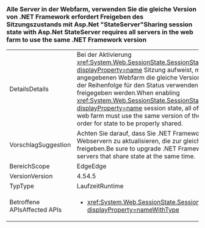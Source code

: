 ### <a name="sharing-session-state-with-aspnet-stateserver-requires-all-servers-in-the-web-farm-to-use-the-same-net-framework-version"></a><span data-ttu-id="97b64-101">Alle Server in der Webfarm, verwenden Sie die gleiche Version von .NET Framework erfordert Freigeben des Sitzungszustands mit Asp.Net "StateServer"</span><span class="sxs-lookup"><span data-stu-id="97b64-101">Sharing session state with Asp.Net StateServer requires all servers in the web farm to use the same .NET Framework version</span></span>

|   |   |
|---|---|
|<span data-ttu-id="97b64-102">Details</span><span class="sxs-lookup"><span data-stu-id="97b64-102">Details</span></span>|<span data-ttu-id="97b64-103">Bei der Aktivierung <xref:System.Web.SessionState.SessionStateMode.StateServer?displayProperty=name> Sitzung aufweist, müssen alle Server in der angegebenen Webfarm die gleiche Version von .NET Framework in der Reihenfolge für den Status verwenden, ordnungsgemäß freigegeben werden.</span><span class="sxs-lookup"><span data-stu-id="97b64-103">When enabling <xref:System.Web.SessionState.SessionStateMode.StateServer?displayProperty=name> session state, all of the servers in the given web farm must use the same version of the .NET Framework in order for state to be properly shared.</span></span>|
|<span data-ttu-id="97b64-104">Vorschlag</span><span class="sxs-lookup"><span data-stu-id="97b64-104">Suggestion</span></span>|<span data-ttu-id="97b64-105">Achten Sie darauf, dass Sie .NET Framework-Versionen auf Webservern zu aktualisieren, die zur gleichen Zeit ihren Zustand freigeben.</span><span class="sxs-lookup"><span data-stu-id="97b64-105">Be sure to upgrade .NET Framework versions on web servers that share state at the same time.</span></span>|
|<span data-ttu-id="97b64-106">Bereich</span><span class="sxs-lookup"><span data-stu-id="97b64-106">Scope</span></span>|<span data-ttu-id="97b64-107">Edge</span><span class="sxs-lookup"><span data-stu-id="97b64-107">Edge</span></span>|
|<span data-ttu-id="97b64-108">Version</span><span class="sxs-lookup"><span data-stu-id="97b64-108">Version</span></span>|<span data-ttu-id="97b64-109">4.5</span><span class="sxs-lookup"><span data-stu-id="97b64-109">4.5</span></span>|
|<span data-ttu-id="97b64-110">Typ</span><span class="sxs-lookup"><span data-stu-id="97b64-110">Type</span></span>|<span data-ttu-id="97b64-111">Laufzeit</span><span class="sxs-lookup"><span data-stu-id="97b64-111">Runtime</span></span>|
|<span data-ttu-id="97b64-112">Betroffene APIs</span><span class="sxs-lookup"><span data-stu-id="97b64-112">Affected APIs</span></span>|<ul><li><xref:System.Web.SessionState.SessionStateMode.StateServer?displayProperty=nameWithType></li></ul>|

